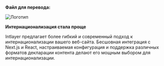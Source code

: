 **Файл для перевода:**

![Логотип](https://github.com/aymericzip/intlayer/blob/main/packages/@intlayer/design-system/src/components/Logo/logo_with_text_no_frame.svg)

**Интернационализация стала проще**

Intlayer предлагает более гибкий и современный подход к интернационализации вашего веб-сайта. Бесшовная интеграция с Next.js и React, настраиваемая конфигурация и поддержка различных форматов декларации контента делают его мощным выбором для интернационализации.

